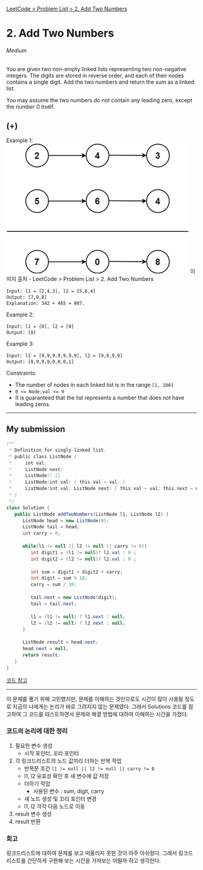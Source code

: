 [LeetCode > Problem List > 2. Add Two Numbers](https://leetcode.com/problems/add-two-numbers/)

# 2. Add Two Numbers
###### Medium

You are given two non-empty linked lists representing two non-negative integers. The digits are stored in reverse order, and each of their nodes contains a single digit. Add the two numbers and return the sum as a linked list.

You may assume the two numbers do not contain any leading zero, except the number 0 itself.


## (+)
Example 1:
![Details of the result](./img/2_addtwonumber1.png)
이미지 출처 - LeetCode > Problem List > 2. Add Two Numbers
```
Input: l1 = [2,4,3], l2 = [5,6,4]
Output: [7,0,8]
Explanation: 342 + 465 = 807.
```

Example 2:
```
Input: l1 = [0], l2 = [0]
Output: [0]
```
Example 3:
```
Input: l1 = [9,9,9,9,9,9,9], l2 = [9,9,9,9]
Output: [8,9,9,9,0,0,0,1]
```

Constraints:
- The number of nodes in each linked list is in the range `[1, 100]`
- `0 <= Node.val <= 9`
- It is guaranteed that the list represents a number that does not have leading zeros.

***


## My submission
```java
/**
 * Definition for singly-linked list.
 * public class ListNode {
 *     int val;
 *     ListNode next;
 *     ListNode() {}
 *     ListNode(int val) { this.val = val; }
 *     ListNode(int val, ListNode next) { this.val = val; this.next = next; }
 * }
 */
class Solution {
   public ListNode addTwoNumbers(ListNode l1, ListNode l2) {
      ListNode head = new ListNode(0);
      ListNode tail = head;
      int carry = 0;

      while(l1 != null || l2 != null || carry != 0){
         int digit1 = (l1 != null)? l1.val : 0 ;
         int digit2 = (l2 != null)? l2.val : 0 ;
         
         int sum = digit1 + digit2 + carry;
         int digit = sum % 10;
         carry = sum / 10;
         
         tail.next = new ListNode(digit);
         tail = tail.next;
         
         l1 = (l1 != null) ? l1.next : null;
         l2 = (l2 != null) ? l2.next : null;
      }

      ListNode result = head.next;
      head.next = null;
      return result;
   }
}
```
[코드 참고](https://leetcode.com/problems/add-two-numbers/solutions/3675747/beats-100-c-java-python-beginner-friendly/)

***
이 문제를 풀기 위해 고민했지만, 문제를 이해하는 것만으로도 시간이 많이 사용될 정도로 지금의 나에게는 논리가 바로 그려지지 않는 문제였다. 
그래서 Solutions 코드를 참고하여 그 코드를 테스트하면서 문제와 해결 방법에 대하여 이해하는 시간을 가졌다.


### 코드의 논리에 대한 정리 

1. 필요한 변수 생성
   - 시작 포인터, 꼬리 포인터
2. 각 링크드리스트의 노드 값끼리 더하는 반복 작업
   - 반복문 조건 `l1 != null || l2 != null || carry != 0`
   - l1, l2 유효성 확인 후 새 변수에 값 저장
   - 더하기 작업
     - 사용된 변수 : sum, digit, carry
   - 새 노드 생성 및 꼬리 포인터 변경
   - l1, l2 각각 다음 노드로 이동
3. result 변수 생성
4. result 반환

### 회고
 링크드리스트에 대하여 문제를 보고 떠올리지 못한 것이 아주 아쉬웠다. 
 그래서 링크드리스트를 간단하게 구현해 보는 시간을 가져보는 어떨까 하고 생각한다.
